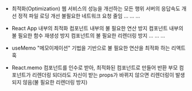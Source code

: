 - 최적화(Optimization)
  웹 서비스의 성능을 개선하는 모든 행위
  서버의 응답속도 개선
  정적 파일 로딩 개선
  불필요한 네트워크 요청 줄임
  ...
  ...
  ...

- React App 내부의 최적화
  컴포넌트 내부의 불 필요한 연산 방지
  컴포넌트 내부의 불 필요한 함수 재생성 방지
  컴포넌트의 불 필요한 리렌더링 방지
  ...
  ...
  ...

- useMemo
  "메모이제이션" 기법을 기반으로 불 필요한 연산을 최적화 하는 리액트 훅

- React.memo
  컴포넌트를 인수로 받아, 최적화된 컴포넌트로 만들어 반환
  부모 컴포넌트가 리렌더링 되더라도 자신이 받는 props가 바뀌지 않으면 리렌더링이 발생되지 않음(불 필요한 리렌더링 방지)
